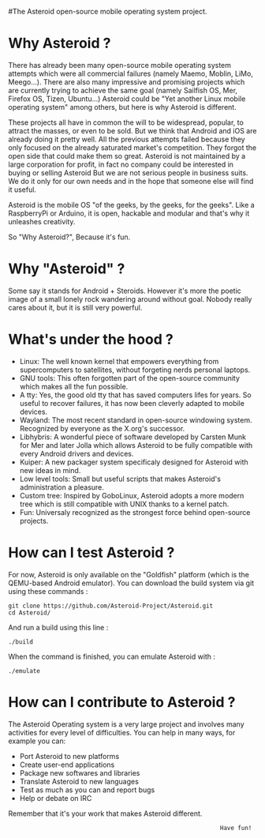 #The Asteroid open-source mobile operating system project.

Why Asteroid ?
==============
  There has already been many open-source mobile operating system attempts which
were all commercial failures (namely Maemo, Moblin, LiMo, Meego...). There are
also many impressive and promising projects which are currently trying to
achieve the same goal (namely Sailfish OS, Mer, Firefox OS, Tizen, Ubuntu...)
Asteroid could be "Yet another Linux mobile operating system" among others,
but here is why Asteroid is different.

  These projects all have in common the will to be widespread, popular, to
attract the masses, or even to be sold. But we think that Android and iOS are 
already doing it pretty well. All the previous attempts failed because they only
focused on the already saturated market's competition. They forgot the open side
that could make them so great. Asteroid is not maintained by a large corporation
for profit, in fact no company could be interested in buying or selling Asteroid
But we are not serious people in business suits. We do it only for our own needs
and in the hope that someone else will find it useful.

  Asteroid is the mobile OS "of the geeks, by the geeks, for the geeks". Like a
RaspberryPi or Arduino, it is open, hackable and modular and that's why it
unleashes creativity.

  So "Why Asteroid?", Because it's fun.

Why "Asteroid" ?
================
  Some say it stands for Android + Steroids. However it's more the poetic image
of a small lonely rock wandering around without goal. Nobody really cares about
it, but it is still very powerful.

What's under the hood ?
=======================
* Linux: The well known kernel that empowers everything from supercomputers to
satellites, without forgeting nerds personal laptops.
* GNU tools: This often forgotten part of the open-source community which makes
all the fun possible.
* A tty: Yes, the good old tty that has saved computers lifes for years. So 
useful to recover failures, it has now been cleverly adapted to mobile devices.
* Wayland: The most recent standard in open-source windowing system. Recognized
by everyone as the X.org's successor.
* Libhybris: A wonderful piece of software developed by Carsten Munk for Mer and
later Jolla which allows Asteroid to be fully compatible with every Android
drivers and devices.
* Kuiper: A new packager system specificaly designed for Asteroid with new ideas
in mind.
* Low level tools: Small but useful scripts that makes Asteroid's administration
a pleasure.
* Custom tree: Inspired by GoboLinux, Asteroid adopts a more modern tree which
is still compatible with UNIX thanks to a kernel patch.
* Fun: Universaly recognized as the strongest force behind open-source projects.

How can I test Asteroid ?
=========================
  For now, Asteroid is only available on the "Goldfish" platform (which is the 
QEMU-based Android emulator). You can download the build system via git using
these commands :

    git clone https://github.com/Asteroid-Project/Asteroid.git
    cd Asteroid/

  And run a build using this line :

	./build

  When the command is finished, you can emulate Asteroid with :

	./emulate

How can I contribute to Asteroid ?
==================================
  The Asteroid Operating system is a very large project and involves many
activities for every level of difficulties. You can help in many ways, for
example you can:

- Port Asteroid to new platforms
- Create user-end applications
- Package new softwares and libraries
- Translate Asteroid to new languages
- Test as much as you can and report bugs
- Help or debate on IRC

Remember that it's your work that makes Asteroid different.

                                                                Have fun!
